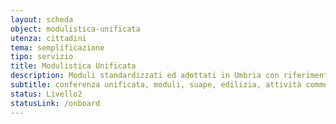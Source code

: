 ```yaml
---
layout: scheda
object: modulistica-unificata
utenza: cittadini
tema: semplificazione
tipo: servizio
title: Modulistica Unificata
description: Moduli standardizzati ed adottati in Umbria con riferimento all’edilizia, commercio e assimilati per la presentazione di istanze, segnalazioni o comunicazioni
subtitle: conferenza unificata, moduli, suape, edilizia, attività commerciali e assimilate
status: Livello2
statusLink: /onboard
---
```

